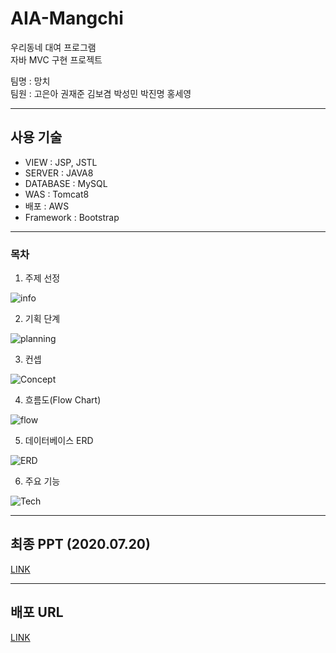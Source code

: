 # AIA-Mangchi
우리동네 대여 프로그램     
자바 MVC 구현 프로젝트    

팀명 : 망치    
팀원 : 고은아 권재준 김보겸 박성민 박진명 홍세영
      

<hr />

## 사용 기술
* VIEW : JSP, JSTL     
* SERVER : JAVA8    
* DATABASE : MySQL
* WAS : Tomcat8    
* 배포 : AWS    
* Framework : Bootstrap   

<hr />

### 목차   

1. 주제 선정

![info](https://i.ibb.co/8dt8cjS/MANGCH.jpg)

2. 기획 단계    

![planning](https://i.ibb.co/WfZTfqs/MANGCH-5.jpg)

3. 컨셉    

![Concept](https://i.ibb.co/VW99Lfs/MANGCH-6.jpg)

4. 흐름도(Flow Chart)    

![flow](https://i.ibb.co/XbJPbQG/MANGCH-7.jpg)    

5. 데이터베이스 ERD    

![ERD](https://i.ibb.co/4MPb8vj/MANGCH-3.jpg)    

6. 주요 기능    

![Tech](https://ibb.co/VMyHLnF)  

<hr />

## 최종 PPT (2020.07.20)
[LINK](https://docs.google.com/presentation/d/11V7nJ6M-K0urG5Cfvk8AAFKNN17PiiGp88Cc67sWM0w/edit#slide=id.p)


<hr />

## 배포 URL
[LINK](http://ec2-13-125-52-199.ap-northeast-2.compute.amazonaws.com:8080/Mangchi/index.do)

